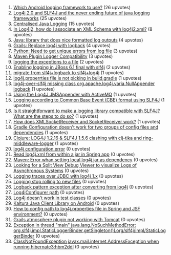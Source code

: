 1. [Which Android logging framework to use?](http://stackoverflow.com/questions/10514175) (26 upvotes)  
2. [Log4j 2.0 and SLF4J and the never ending future of java logging frameworks](http://stackoverflow.com/questions/12094564) (25 upvotes)  
3. [Centralised Java Logging](http://stackoverflow.com/questions/11100760) (15 upvotes)  
4. [In Log4j2, how do I associate an XML Schema with log4j2.xml?](http://stackoverflow.com/questions/13904481) (8 upvotes)  
5. [Java: library that does nice formatted log outputs](http://stackoverflow.com/questions/2393675) (4 upvotes)  
6. [Grails: Replace log4j with logback](http://stackoverflow.com/questions/8033248) (4 upvotes)  
7. [Python: Need to get unique errors from log file](http://stackoverflow.com/questions/17688562) (3 upvotes)  
8. [Maven Plugin Logger Compatibility](http://stackoverflow.com/questions/3980118) (3 upvotes)  
9. [logging the exceptions to a file](http://stackoverflow.com/questions/9102489) (2 upvotes)  
10. [Enabling logging in JBoss 6.1 final with slf4j](http://stackoverflow.com/questions/9159469) (2 upvotes)  
11. [migrate from slf4j+logback to slf4j+log4j](http://stackoverflow.com/questions/6288620) (1 upvotes)  
12. [log4j.properrties file is not picking in build.gradle](http://stackoverflow.com/questions/24279857) (1 upvotes)  
13. [log4j-over-slf4j missing class org.apache.log4j.varia.NullAppender logback](http://stackoverflow.com/questions/9528185) (1 upvotes)  
14. [Using the Log4J JMSAppender with ActiveMQ](http://stackoverflow.com/questions/2097754) (1 upvotes)  
15. [Logging according to Common Base Event (CBE) format using SLF4J](http://stackoverflow.com/questions/17687441) (1 upvotes)  
16. [Is it straightforward to make a logging library compatible with SLF4J? What are the steps to do so?](http://stackoverflow.com/questions/14528281) (1 upvotes)  
17. [How does XMLSocketReceiver and SocketReceiver work?](http://stackoverflow.com/questions/14837315) (1 upvotes)  
18. [Gradle Configuration doesn't work for two groups of config files and dependencies](http://stackoverflow.com/questions/25685151) (1 upvotes)  
19. [Clojure: LOG4J 1.2.16 & SLF4J 1.5.6 clashing with clj-tika and ring-middleware-logger](http://stackoverflow.com/questions/24956310) (1 upvotes)  
20. [log4j configuration error](http://stackoverflow.com/questions/18120419) (0 upvotes)  
21. [Read log4j.xml from within a jar in Spring app](http://stackoverflow.com/questions/5032586) (0 upvotes)  
22. [Maven: Error whan setting local log4j jar as dependency](http://stackoverflow.com/questions/20030134) (0 upvotes)  
23. [Looking for a Split View Debug Viewer to visualize Logs of Asynchronous Systems](http://stackoverflow.com/questions/4920083) (0 upvotes)  
24. [Logging traces over JDBC with log4j 1.x](http://stackoverflow.com/questions/24860440) (0 upvotes)  
25. [Logging stop rolling to new files](http://stackoverflow.com/questions/21837206) (0 upvotes)  
26. [Logback pattern exception after converting from log4j](http://stackoverflow.com/questions/18469145) (0 upvotes)  
27. [Log4jConfigurer path](http://stackoverflow.com/questions/21235286) (0 upvotes)  
28. [Log4j doesn't work in test classes](http://stackoverflow.com/questions/17380071) (0 upvotes)  
29. [Kaltura Java Client Library on Android](http://stackoverflow.com/questions/11564762) (0 upvotes)  
30. [How to config path to log4j.properties file in Spring and JSF environment?](http://stackoverflow.com/questions/21451249) (0 upvotes)  
31. [Grails atmosphere plugin not working with Tomcat](http://stackoverflow.com/questions/16059320) (0 upvotes)  
32. [Exception in thread "main" java.lang.NoSuchMethodError: org.slf4j.impl.StaticLoggerBinder.getSingleton()Lorg/slf4j/impl/StaticLoggerBinder](http://stackoverflow.com/questions/22800894) (0 upvotes)  
33. [ClassNotFoundException javax.mail.internet.AddressException when running hibernate3:hbm2ddl](http://stackoverflow.com/questions/4569687) (0 upvotes)  

